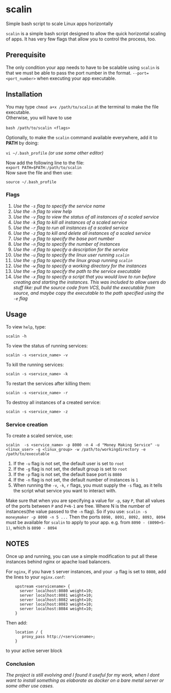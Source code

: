 # scalin
Simple bash script to scale Linux apps horizontally

`scalin` is a simple bash script designed to allow the quick horizontal scaling of apps.
It has very few flags that allow you to control the process, too.


## Prerequisite
The only condition your app needs to have to be scalable using `scalin` is that we must be able to pass the port number in the format.
`--port=<port_number>` when executing your app executable.



## Installation
You may type `chmod a+x /path/to/scalin` at the terminal to make the file executable.<br>
Otherwise, you will have to use <br><br>`bash /path/to/scalin <flags>`

Optionally, to make the `scalin` command available everywhere, add it to **PATH** by doing:

`vi ~/.bash_profile` *(or use some other editor)*

Now add the following line to the file:<br>
`export PATH=$PATH:/path/to/scalin`
<br>Now save the file and then use:

`source ~/.bash_profile`


### Flags

1. *Use the `-s` flag to specify the service name*<br>
2. *Use the `-h` flag to view help*<br>
3. *Use the `-v` flag to view the status of all instances of a scaled service*<br>
4. *Use the `-k` flag to kill all instances of a scaled service*<br>
5. *Use the `-r` flag to run all instances of a scaled service*<br>
6. *Use the `-z` flag to kill and delete all instances of a scaled service*<br>
7. *Use the `-p` flag to specify the base port number*<br>
8. *Use the `-n` flag to specify the number of instances*<br>
9. *Use the `-d` flag to specify a description for the service*<br>
10. *Use the `-u` flag to specify the linux user running `scalin`*<br>
11. *Use the `-g` flag to specify the linux group running `scalin`*<br>
12. *Use the `-w` flag to specify a working directory for the instances*<br>
13. *Use the `-e` flag to specify the path to the service executable*<br>
14. *Use the `-x` flag to specify a script that you would love to run before creating and starting the instances. This was included to allow users do stuff like: pull the source code from VCS, build the executable from source, and maybe copy the executable to the path specified using the `-e` flag*



## Usage

To view `help`, type:

`scalin -h`<br>

To view the status of running services:<br>

`scalin -s <service_name> -v`<br>

To kill the running services:

`scalin -s <service_name> -k`<br>

To restart the services after killing them:

`scalin -s <service_name> -r`<br>


To destroy all instances of a created service:

`scalin -s <service_name> -z`<br>


### Service creation
To create a scaled service, use:

`scalin  -s <service_name> -p 8000 -n 4 -d "Money Making Service" -u <linux_user> -g <linux_group> -w /path/to/workingdirectory -e /path/to/executable`


1. If the `-u` flag is not set, the default user is set to `root`
2. If the `-g` flag is not set, the default group is set to `root`
3. If the `-p` flag is not set, the default base port is `8080`
4. If the `-n` flag is not set, the default number of instances is `1`
5. When running the `-v`, `-k`, `r` flags, you must supply the `-s` flag, as it tells the script what service you want to interact with. 


Make sure that when you are specifying a value for `-p`, say `P`, that all values of the ports between `P` and `P+N-1` are free. Where N is the number of instances(the value passed to the `-n` flag). 
So if you use:
`scalin -s moneymaker -p 8090 -n 5 ...`
Then the ports `8090, 8091, 8092, 8093, 8094` must be available for `scalin` to apply to your app. e.g. from `8090 - (8090+5-1)`, which is `8090 - 8094`



## NOTES
Once up and running, you can use a simple modification to put all these instances behind nginx or apache load balancers.

For `nginx`, if you have `5` server instances, and your `-p` flag is set to `8080`, add the lines to your `nginx.conf`:

```nginx
    upstream <servicename> {
      server localhost:8080 weight=10;
      server localhost:8081 weight=10;
      server localhost:8082 weight=10;
      server localhost:8083 weight=10;
      server localhost:8084 weight=10;
    }
```

Then add:   
```nginx      
    location / {
       proxy_pass http://<servicename>;
    }
```       
to your active server block
### Conclusion
*The project is still evolving and I found it useful for my work, when I dont want to install something as elaborate as docker on a bare metal server or some other use cases.*